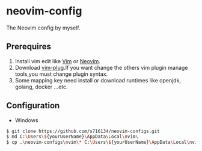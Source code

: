 # neovim-config
The Neovim config by myself.

## Prerequires
1. Install vim edit like [Vim](https://github.com/vim/vim) or [Neovim](https://github.com/neovim/neovim).
2. Download [vim-plug](https://github.com/junegunn/vim-plug).If you want change the others vim plugin manage tools,you must change plugin syntax.
3. Some mapping key need install or download runtimes like openjdk, golang, docker ...etc.

## Configuration    
* Windows 
```bash
$ git clone https://github.com/s716134/neovim-configs.git 
$ md C:\Users\${yourUserName}\AppData\Local\nvim\
$ cp .\neovim-configs\nvim\* C:\Users\${yourUserName}\AppData\Local\nvim\.
```

